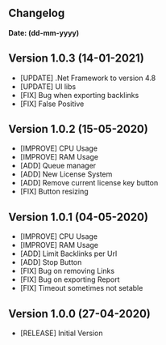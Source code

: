 ## Changelog 
**Date: (dd-mm-yyyy)**


## Version 1.0.3 (14-01-2021)

- [UPDATE] .Net Framework to version 4.8
- [UPDATE] UI libs
- [FIX] Bug when exporting backlinks
- [FIX] False Positive

## Version 1.0.2 (15-05-2020)

- [IMPROVE] CPU Usage
- [IMPROVE] RAM Usage
- [ADD] Queue manager
- [ADD] New License System
- [ADD] Remove current license key button
- [FIX] Button resizing

## Version 1.0.1 (04-05-2020)

- [IMPROVE] CPU Usage
- [IMPROVE] RAM Usage
- [ADD] Limit Backlinks per Url
- [ADD] Stop Button
- [FIX] Bug on removing Links
- [FIX] Bug on exporting Report
- [FIX] Timeout sometimes not setable

## Version 1.0.0 (27-04-2020)

- [RELEASE] Initial Version